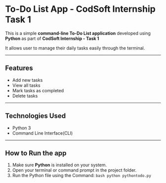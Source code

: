 
# To-Do List App - CodSoft Internship Task 1
 
 This is a simple **command-line To-Do List application** developed using **Python** as part of **CodSoft Internship - Task 1**

 It allows user to manage their daily tasks easily through the terminal.

 ---

 ## Features 
 - Add new tasks
 - View all tasks
 - Mark tasks as completed
 - Delete tasks

 ---

 ## Technologies Used
 - Python 3
 - Command Line Interface(CLI) 

 ---

 ## How to Run the app
 1. Make sure **Python** is installed on your system.
 2. Open your terminal or command prompt in the project folder.
 3. Run the Python file using the Command:
    ```bash python pythontodo.py```
